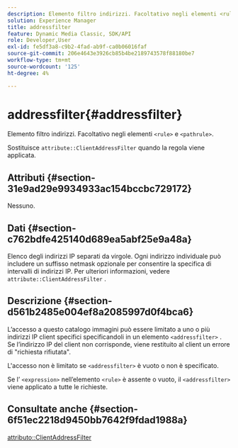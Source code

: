 ```yaml
---
description: Elemento filtro indirizzi. Facoltativo negli elementi <rule> e <pathrule> .
solution: Experience Manager
title: addressfilter
feature: Dynamic Media Classic, SDK/API
role: Developer,User
exl-id: fe5df3a8-c9b2-4fad-ab9f-ca0b06016faf
source-git-commit: 206e4643e3926cb85b4be2189743578f88180be7
workflow-type: tm+mt
source-wordcount: '125'
ht-degree: 4%

---
```


# addressfilter{#addressfilter}

Elemento filtro indirizzi. Facoltativo negli elementi `<rule>` e `<pathrule>`.

Sostituisce `attribute::ClientAddressFilter` quando la regola viene applicata.

## Attributi {#section-31e9ad29e9934933ac154bccbc729172}

Nessuno.

## Dati {#section-c762bdfe425140d689ea5abf25e9a48a}

Elenco degli indirizzi IP separati da virgole. Ogni indirizzo individuale può includere un suffisso netmask opzionale per consentire la specifica di intervalli di indirizzi IP. Per ulteriori informazioni, vedere `attribute::ClientAddressFilter` .

## Descrizione {#section-d561b2485e004ef8a2085997d0f4bca6}

L’accesso a questo catalogo immagini può essere limitato a uno o più indirizzi IP client specifici specificandoli in un elemento `<addressfilter>` . Se l’indirizzo IP del client non corrisponde, viene restituito al client un errore di &quot;richiesta rifiutata&quot;.

L&#39;accesso non è limitato se `<addressfilter>` è vuoto o non è specificato.

Se l’ `<expression>` nell’elemento `<rule>` è assente o vuoto, il `<addressfilter>` viene applicato a tutte le richieste.

## Consultate anche {#section-6f51ec2218d9450bb7642f9fdad1988a}

[attributo::ClientAddressFilter](../../../../../is-api/image-catalog/image-serving-api-ref/c-image-catalog-reference/c-attributes-reference/r-clientaddressfilter.md#reference-7000c1f77b134462a1f06b733f29ba68)
